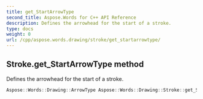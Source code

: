 ```yaml
---
title: get_StartArrowType
second_title: Aspose.Words for C++ API Reference
description: Defines the arrowhead for the start of a stroke. 
type: docs
weight: 0
url: /cpp/aspose.words.drawing/stroke/get_startarrowtype/
---
```

## Stroke.get_StartArrowType method


Defines the arrowhead for the start of a stroke.

```cpp
Aspose::Words::Drawing::ArrowType Aspose::Words::Drawing::Stroke::get_StartArrowType()
```

